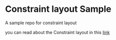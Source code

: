 # Constraint layout Sample 
A sample repo for constraint layout

you can read about the Constraint layout in this  [link](https://medium.com/p/2fce50f0d902/edit)



    





